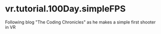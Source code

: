 # vr.tutorial.100Day.simpleFPS
Following blog "The Coding Chronicles" as he makes a simple first shooter in VR
